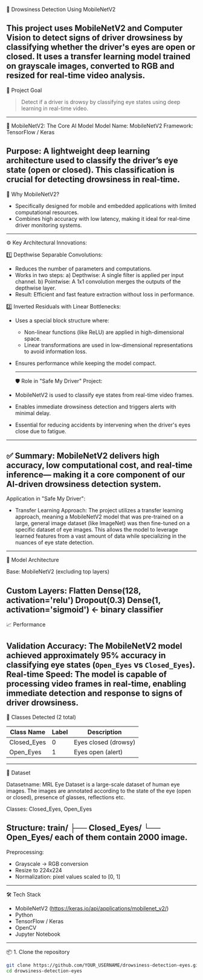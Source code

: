 🛑 Drowsiness Detection Using MobileNetV2

This project uses **MobileNetV2** and **Computer Vision** to detect signs of driver
drowsiness by classifying whether the driver's eyes are **open** or **closed**.
It uses a transfer learning model trained on grayscale images, converted to RGB
and resized for real-time video analysis.
---
🎯 Project Goal

> Detect if a driver is drowsy by classifying eye states using deep learning in
> real-time video.

---
🧠 MobileNetV2: The Core AI Model
Model Name: MobileNetV2
Framework: TensorFlow / Keras

Purpose: A lightweight deep learning architecture used to classify the driver’s
eye state (open or closed). This classification is crucial for detecting
drowsiness in real-time.
---
📌 Why MobileNetV2?
- Specifically designed for mobile and embedded applications with limited
  computational resources.
- Combines high accuracy with low latency, making it ideal for real-time driver
  monitoring systems.
---
⚙️ Key Architectural Innovations:

1️⃣ Depthwise Separable Convolutions:
   - Reduces the number of parameters and computations.
   - Works in two steps:
       a) Depthwise: A single filter is applied per input channel.
       b) Pointwise: A 1x1 convolution merges the outputs of the depthwise layer.
   - Result: Efficient and fast feature extraction without loss in performance.

2️⃣ Inverted Residuals with Linear Bottlenecks:
   - Uses a special block structure where:
       - Non-linear functions (like ReLU) are applied in high-dimensional space.
       - Linear transformations are used in low-dimensional representations to avoid
         information loss.
   - Ensures performance while keeping the model compact.

     ---
     🛡️ Role in "Safe My Driver" Project:
- MobileNetV2 is used to classify eye states from real-time video frames.
- Enables immediate drowsiness detection and triggers alerts with minimal delay.
- Essential for reducing accidents by intervening when the driver's eyes close
  due to fatigue.
---
✅ Summary:
MobileNetV2 delivers high accuracy, low computational cost, and real-time
inference— making it a core component of our AI-driven drowsiness detection
system.
---
Application in "Safe My Driver":
- Transfer Learning Approach:
  The project utilizes a transfer learning approach, meaning a MobileNetV2 model
  that was pre-trained on a large, general image dataset (like ImageNet) was
  then fine-tuned on a specific dataset of eye images. This allows the model to
  leverage learned features from a vast amount of data while specializing in
  the nuances of eye state detection.
---
🧱 Model Architecture

Base: MobileNetV2 (excluding top layers)

Custom Layers:
  Flatten
  Dense(128, activation='relu')
  Dropout(0.3)
  Dense(1, activation='sigmoid') ← binary classifier
---
📈 Performance

Validation Accuracy: The MobileNetV2 model achieved approximately 95% accuracy
in classifying eye states (`Open_Eyes` vs `Closed_Eyes`).
Real-time Speed: The model is capable of processing video frames in real-time,
enabling immediate detection and response to signs of driver drowsiness.
---
🧾 Classes Detected (2 total)

| Class Name    | Label | Description             |
|---------------|-------|-------------------------|
| Closed_Eyes   | 0     | Eyes closed (drowsy)    |
| Open_Eyes     | 1     | Eyes open (alert)       |
---
📂 Dataset

Datasetname: MRL Eye Dataset is a large-scale dataset of human eye images.
              The images are annotated according to the state of the eye (open
              or closed), presence of glasses, reflections etc.

Classes: Closed_Eyes, Open_Eyes

Structure:
train/
├── Closed_Eyes/
└── Open_Eyes/
each of them contain 2000 image.
---
Preprocessing:
- Grayscale → RGB conversion
- Resize to 224x224
- Normalization: pixel values scaled to [0, 1]
---
🛠️ Tech Stack

- MobileNetV2 (https://keras.io/api/applications/mobilenet_v2/)
- Python
- TensorFlow / Keras
- OpenCV
- Jupyter Notebook
---
📦 1. Clone the repository

```bash
git clone https://github.com/YOUR_USERNAME/drowsiness-detection-eyes.git
cd drowsiness-detection-eyes

